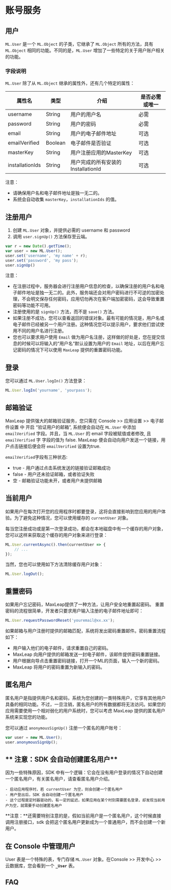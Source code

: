 # 账号服务

## 用户
`ML.User` 是一个 `ML.Object` 的子类，它继承了 `ML.Object` 所有的方法，具有 `ML.Object` 相同的功能。不同的是，`ML.User` 增加了一些特定的关于用户账户相关的功能。

### 字段说明
`ML.User` 除了从 `ML.Object` 继承的属性外，还有几个特定的属性：

属性名|类型|介绍|是否必需或唯一
---|---|---|---
username|String|用户的用户名|必需
password|String| 用户的密码|必需
email|String| 用户的电子邮件地址|可选
emailVerified|Boolean|电子邮件是否验证|可选
masterKey| String | 用户注册应用的MasterKey|可选
installationIds| String | 用户完成的所有安装的InstallationId|可选

注意：

* 请确保用户名和电子邮件地址是独一无二的。
* 系统会自动收集 `masterKey`，`installationIds` 的值。

## 注册用户
1. 创建 `ML.User` 对象，并提供必需的 username 和 password
2. 调用 `user.signUp()` 方法保存至云端。

```javascript
var r = new Date().getTime();
var user = new ML.User();
user.set('username', 'my name' + r);
user.set('password', 'my pass');
user.signUp()
```
注意：

* 在注册过程中，服务器会进行注册用户信息的检查，以确保注册的用户名和电子邮件地址是独一无二的。此外，服务端还会对用户密码进行不可逆的加密处理，不会明文保存任何密码，应用切勿再次在客户端加密密码，这会导致重置密码等功能不可用。
* 注册使用的是 `signUp()` 方法，而不是 `save()` 方法。
* 如果注册不成功，您可以查看返回的错误对象。最有可能的情况是，用户名或电子邮件已经被另一个用户注册。这种情况您可以提示用户，要求他们尝试使用不同的用户名进行注册。
* 您也可以要求用户使用 `Email` 做为用户名注册，这样做的好处是，您在提交信息的时候可以将输入的“用户名“默认设置为用户的 `Email` 地址，以后在用户忘记密码的情况下可以使用 `MaxLeap` 提供的重置密码功能。

## 登录
您可以通过 `ML.User.logIn()` 方法登录：

```javascript
ML.User.logIn('yourname', 'yourpass');
```
## 邮箱验证

MaxLeap 提供强大的邮箱验证服务，您只需在 Console >> 应用设置 >> 电子邮件设置 中 开启 “验证用户的邮箱”, 系统便会自动在 `ML.User` 中添加 `emailVerified` 字段。并且，当 `ML.User` 的 email 字段被赋值或者修改, 且 `emailVerified` 字 字段的值为 false. MaxLeap 便会自动向用户发送一个链接，用户点击链接后便会将 `emailVerified` 设置为true.

`emailVerified`字段有三种状态:

* true - 用户通过点击系统发送的链接验证邮箱成功
* false - 用户还未验证邮箱，或者验证失败
* 空 - 邮箱验证功能未开，或者用户未提供邮箱

## 当前用户
如果用户在每次打开您的应用程序时都要登录，这将会直接影响到您应用的用户体验。为了避免这种情况，您可以使用缓存的 `currentUser` 对象。

每当您注册成功或是第一次登录成功，都会在本地磁盘中有一个缓存的用户对象，您可以这样来获取这个缓存的用户对象来进行登录：

```javascript
ML.User.currentAsync().then(currentUser => {
	// ...
});
```

当然，您也可以使用如下方法清除缓存用户对象：

```javascript
ML.User.logOut();
```

## 重置密码
如果用户忘记密码，MaxLeap提供了一种方法，让用户安全地重置起密码。 重置密码的流程很简单，开发者只要求用户输入注册的电子邮件地址即可：

```javascript
ML.User.requestPasswordReset('youremail@xx.xx');
```

如果邮箱与用户注册时提供的邮箱匹配，系统将发出密码重置邮件。密码重置流程如下：

* 用户输入他们的电子邮件，请求重置自己的密码。
* MaxLeap 向用户提供的邮箱发送一封电子邮件，该邮件提供密码重置链接。
* 用户根据向导点击重置密码链接，打开一个ML的页面，输入一个新的密码。
* MaxLeap 将用户的密码重置为新输入的密码。

## 匿名用户
匿名用户是指提供用户名和密码，系统为您创建的一类特殊用户，它享有其他用户具备的相同功能。不过，一旦注销，匿名用户的所有数据都将无法访问。如果您的应用需要使用一个相对弱化的用户系统时，您可以考虑 MaxLeap 提供的匿名用户系统来实现您的功能。

您可以通过 `anonymousSignUp()` 注册一个匿名的用户账号：

```javascript
var user = new ML.User();
user.anonymousSignUp();
```

## ** 注意：SDK 会自动创建匿名用户**

因为一些特殊原因，SDK 中有一个逻辑：它会在没有用户登录的情况下自动创建一个匿名用户，有关匿名用户，请查看匿名用户介绍。

	- 启动应用程序时，若 currentUser 为空，则会创建一个匿名用户
	- 用户登出后，SDK 会自动创建一个匿名用户
	- 这个过程是定时器驱动的，有一定的延迟，如果应用在某个时刻需要匿名登录，却发现当前用户为空，就需要手动创建匿名用户

**注意：**还需要特别注意的是，假如当前用户是一个匿名用户，这个时候直接调用注册接口，sdk 会把这个匿名用户更新成为一个普通用户，而不会创建一个新用户。


## 在 Console 中管理用户
User 表是一个特殊的表，专门存储 `ML.User` 对象。在Console >> 开发中心 >> 云数据库，您会看到一个 **`_User`** 表。

## FAQ